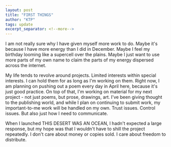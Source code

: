 ```yaml
---
layout: post
title: "FIRST THINGS"
author: "KTP"
tags: update
excerpt_separator: <!--more-->
---
```


I am not really sure why I have given myself more work to do. Maybe it's because I have more energy than I did in December. Maybe I feel my birthday looming like a supercell over the plains. Maybe I just want to use more parts of my own name to claim the parts of my energy dispersed across the internet.<!--more-->

My life tends to revolve around projects. Limited interests within special interests. I can hold them for as long as I'm working on them. Right now, I am planning on pushing out a poem every day in April here, because it's just good practice. On top of that, I'm working on material for my next project - not just poems, but prose, drawings, art. I've been giving thought to the publishing world, and while I plan on continuing to submit work, my important-to-me work will be handled on my own. Trust issues. Control issues. But also just how I need to communicate.

When I launched THIS DESERT WAS AN OCEAN, I hadn't expected a large response, but my hope was that I wouldn't have to shill the project repeatedly. I don't care about money or copies sold. I care about freedom to distribute.
